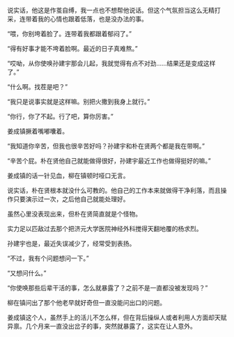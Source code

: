 说实话，他这是作茧自缚，我一点也不想帮他说话。但这个气氛担当这么无精打采，连带着我的心情也跟着低落，也是没办法的事。

“喂，你别垮着脸了。连带着我都跟着郁闷了。”

“得有好事才能不垮着脸啊。最近的日子真难熬。”

“哎呦，从你使唤孙建宇那会儿起，我就觉得有点不对劲……结果还是变成这样了。”

“什么啊。找茬是吧？”

“我只是说事实就是这样嘛。别把火撒到我身上就行。”

“你行，你了不起。行了吧，算你厉害。”

姜成镇撅着嘴嘟囔着。

“我知道你辛苦，但我也很辛苦好吗？孙建宇和朴在贤两个都是我在带啊。”

“辛苦个屁。朴在贤他自己就能做得很好，孙建宇最近工作也做得挺好的嘛。”

姜成镇的话一针见血，柳在镇顿时哑口无言。

说实话，朴在贤根本就没什么可教的。他自己的工作本来就做得干净利落，而且操作只要演示过一次，之后他自己就能处理好。

虽然心里没表现出来，但朴在贤简直就是个怪物。

实力足以匹敌过去那个把济元大学医院神经外科搅得天翻地覆的杨求烈。

孙建宇也是，最近失误减少了，经常受到表扬。

“不过，我有个问题想问一下。”

“又想问什么。”

“你使唤那些后辈干活的事，怎么就暴露了？之前不是一直都没被发现吗？”

柳在镇问出了那个他老早就好奇但一直没能问出口的问题。

姜成镇这个人，虽然手上的活儿不怎么样，但在背后操纵人或者利用人方面却天赋异禀。几个月来一直没出岔子的事，突然就暴露了，这实在让人意外。